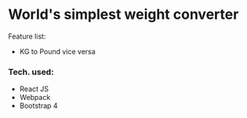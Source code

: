 # World's simplest weight converter

Feature list:

 * KG to Pound vice versa

### Tech. used:

 * React JS
 * Webpack
 * Bootstrap 4
